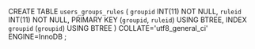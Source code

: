 CREATE TABLE `users_groups_rules` (
	`groupid` INT(11) NOT NULL,
	`ruleid` INT(11) NOT NULL,
	PRIMARY KEY (`groupid`, `ruleid`) USING BTREE,
	INDEX `groupid` (`groupid`) USING BTREE
)
COLLATE='utf8_general_ci'
ENGINE=InnoDB
;
